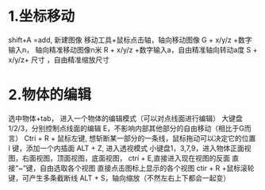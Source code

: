 # 1.坐标移动
shift+A  =add, 新建图像
移动工具+鼠标点击轴，轴向移动图像
G + x/y/z +数字输入n， 轴向精准移动图像n米
R + x/y/z +数字输入a，自由精准轴向转动a度
S + x/y/z+ 尺寸 ，自由精准缩放尺寸

# 2.物体的编辑
选中物体+tab， 进入一个物体的编辑模式（可以对点线面进行编辑）
大键盘1/2/3，分别控制点线面的编辑
E，不影响内部其他部分的自由移动（相比于G而言）
Ctri + R + 鼠标左键, 想斩断某一部分的一条线，鼠标拖动可以决定它的位置
I 键，添加一个内插面
ALT + Z, 进入透视模式
小键盘1，3,7,9，进入物体正面视图，右面视图，顶面视图，底面视图，
ctri + E,直接进入现在视图的反面
直接“~”键，自由选取各个视图
直接点击图标上显示的各个视图
ctir + R +鼠标滚轮键，可产生多条截断线
ALT + S，轴向缩放（不然左右上下都会一起变）